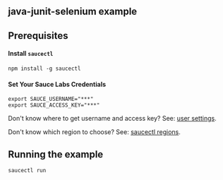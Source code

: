 ## java-junit-selenium example

## Prerequisites

#### Install `saucectl`

```shell
npm install -g saucectl
```

#### Set Your Sauce Labs Credentials

```shell
export SAUCE_USERNAME="***"
export SAUCE_ACCESS_KEY="***"
```

Don't know where to get username and access key? See: [user settings](https://app.saucelabs.com/user-settings).

Don't know which region to choose? See: [saucectl regions](https://docs.saucelabs.com/orchestrate/saucectl-configuration/#region).

## Running the example

```shell
saucectl run
``` 
